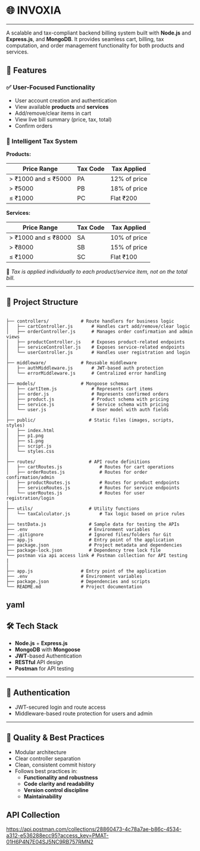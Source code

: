# 🌐 INVOXIA
---
A scalable and tax-compliant backend billing system built with **Node.js** and **Express.js**, and **MongoDB**. It provides seamless cart, billing, tax computation, and order management functionality for both products and services.

## 🔧 Features

### ✅ User-Focused Functionality
- User account creation and authentication
- View available **products** and **services**
- Add/remove/clear items in cart
- View live bill summary (price, tax, total)
- Confirm orders

### 🧾 Intelligent Tax System

**Products:**

| Price Range              | Tax Code | Tax Applied   |
|--------------------------|----------|---------------|
| > ₹1000 and ≤ ₹5000      | PA       | 12% of price  |
| > ₹5000                  | PB       | 18% of price  |
| ≤ ₹1000                  | PC       | Flat ₹200     |

**Services:**

| Price Range              | Tax Code | Tax Applied   |
|--------------------------|----------|---------------|
| > ₹1000 and ≤ ₹8000      | SA       | 10% of price  |
| > ₹8000                  | SB       | 15% of price  |
| ≤ ₹1000                  | SC       | Flat ₹100     |

🧠 _Tax is applied individually to each product/service item, not on the total bill._

---

## 📁 Project Structure

```

├── controllers/            # Route handlers for business logic
│   ├── cartController.js       # Handles cart add/remove/clear logic
│   ├── orderController.js      # Manages order confirmation and admin views
│   ├── productController.js    # Exposes product-related endpoints
│   ├── serviceController.js    # Exposes service-related endpoints
│   └── userController.js       # Handles user registration and login
│
├── middleware/             # Reusable middleware
│   ├── authMiddleware.js       # JWT-based auth protection
│   └── errorMiddleware.js      # Centralized error handling
│
├── models/                 # Mongoose schemas
│   ├── cartItem.js             # Represents cart items
│   ├── order.js                # Represents confirmed orders
│   ├── product.js              # Product schema with pricing
│   ├── service.js              # Service schema with pricing
│   └── user.js                 # User model with auth fields
│
├── public/                    # Static files (images, scripts, styles)
│   ├── index.html
│   ├── p1.png
│   ├── s1.png
│   ├── script.js
│   └── styles.css
│
├── routes/                    # API route definitions
│   ├── cartRoutes.js              # Routes for cart operations
│   ├── orderRoutes.js             # Routes for order confirmation/admin
│   ├── productRoutes.js           # Routes for product endpoints
│   ├── serviceRoutes.js           # Routes for service endpoints
│   └── userRoutes.js              # Routes for user registration/login
│
├── utils/                     # Utility functions
│   └── taxCalculator.js           # Tax logic based on price rules
│
├── testData.js                # Sample data for testing the APIs
├── .env                       # Environment variables
├── .gitignore                 # Ignored files/folders for Git
├── app.js                     # Entry point of the application
├── package.json               # Project metadata and dependencies
├── package-lock.json          # Dependency tree lock file
└── postman via api access link # Postman collection for API testing
|
│
├── app.js                  # Entry point of the application
├── .env                    # Environment variables
├── package.json            # Dependencies and scripts
└── README.md               # Project documentation

```


yaml
---

## 🛠️ Tech Stack

- **Node.js** + **Express.js**
- **MongoDB** with **Mongoose**
- **JWT**-based Authentication
- **RESTful** API design
- **Postman** for API testing

---

## 🔐 Authentication

- JWT-secured login and route access
- Middleware-based route protection for users and admin

---

## 🧪 Quality & Best Practices

- Modular architecture
- Clear controller separation
- Clean, consistent commit history
- Follows best practices in:
  - **Functionality and robustness**
  - **Code clarity and readability**
  - **Version control discipline**
  - **Maintainability**
 
## API Collection

https://api.postman.com/collections/28860473-4c78a7ae-b86c-4534-a312-e536288ecc95?access_key=PMAT-01H6P4N7E04SJ5NC9RB757RMN2
